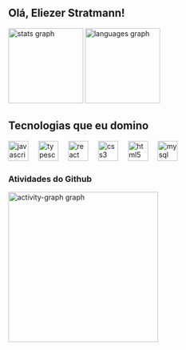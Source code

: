 <h2 align="left">Olá, Eliezer Stratmann!</h2>

<div align="left">
  <img src="https://github-readme-stats.vercel.app/api?username=EliezerST&hide_title=false&hide_rank=false&show_icons=true&include_all_commits=true&count_private=true&disable_animations=false&theme=great-gatsby&locale=en&h&order=1" height="150" alt="stats graph"  />
  <img src="https://github-readme-stats.vercel.app/api/top-langs?username=EliezerST&locale=en&hide_title=false&layout=compact&card_width=320&langs_count=5&theme=great-gatsby&hide_border=false&order=2" height="150" alt="languages graph"  />
</div>

<h2>Tecnologias que eu domino</h2>
<div align="left">
  <img src="https://cdn.jsdelivr.net/gh/devicons/devicon/icons/javascript/javascript-original.svg" height="40" alt="javascript logo"  />
  <img width="12" />
  <img src="https://cdn.jsdelivr.net/gh/devicons/devicon/icons/typescript/typescript-original.svg" height="40" alt="typescript logo"  />
  <img width="12" />
  <img src="https://cdn.jsdelivr.net/gh/devicons/devicon/icons/react/react-original.svg" height="40" alt="react logo"  />
  <img width="12" />
  <img src="https://cdn.jsdelivr.net/gh/devicons/devicon/icons/css3/css3-original.svg" height="40" alt="css3 logo"  />
  <img width="12" />
  <img src="https://cdn.jsdelivr.net/gh/devicons/devicon/icons/html5/html5-original.svg" height="40" alt="html5 logo"  />
  <img width="12" />
  <img src="https://cdn.jsdelivr.net/gh/devicons/devicon/icons/mysql/mysql-original.svg" height="40" alt="mysql logo"  />
</div>

###

<h3 font-family:serif;>Atividades do Github</h3>
<div align="left">
  <img src="https://github-readme-activity-graph.vercel.app/graph?username=EliezerST&radius=7&theme=modern-lilac&area=true&order=5&custom_title=Cobtribuitons%20Graph&hide_border=true&hide_title=false" height="300" alt="activity-graph graph"  />
</div>

###


<!--
<picture>
  <source media="(prefers-color-scheme: dark)" srcset="https://raw.githubusercontent.com/luamdrs/luamdrs/output/github-contribution-grid-snake-dark.svg">
  <source media="(prefers-color-scheme: light)" srcset="https://raw.githubusercontent.com/luamdrs/luamdrs/output/github-contribution-grid-snake-dark.svg">
  <img align="center" alt="github contribution grid snake animation" src="https://raw.githubusercontent.com/luamdrs/luamdrs/output/github-contribution-grid-snake.svg">
</picture>
-->





